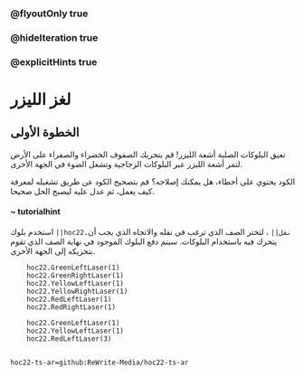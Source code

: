 ### @flyoutOnly true
### @hideIteration true
### @explicitHints true


# لغز الليزر

## الخطوة الأولى
تعيق البلوكات الصلبة أشعة الليزر! قم بتحريك الصفوف الخضراء والصفراء على الأرض لتمر أشعة الليزر عبر البلوكات الزجاجية وتشغل الضوء في الجهة الأخرى.

الكود يحتوي على أخطاء، هل يمكنك إصلاحه؟ قم بتصحيح الكود عن طريق تشغيله لمعرفة كيف يعمل، ثم عدل عليه ليصبح الحل صحيحا.

#### ~ tutorialhint  
استخدم بلوك ``||hoc22.نقل||`` ، لتختر الصف الذي ترغب في نقله والاتجاه الذي يجب أن يتحرك فيه باستخدام البلوكات. سيتم دفع البلوك الموجود في نهاية الصف الذي تقوم بتحريكه إلى الجهة الأخرى.


```ghost
    hoc22.GreenLeftLaser(1)
    hoc22.GreenRightLaser(1)
    hoc22.YellowLeftLaser(1)
    hoc22.YellowRightLaser(1)
    hoc22.RedLeftLaser(1)
    hoc22.RedRightLaser(1)    
```
```template
    hoc22.GreenLeftLaser(1)
    hoc22.YellowLeftLaser(1)
    hoc22.RedLeftLaser(3)
      
```
```package
hoc22-ts-ar=github:ReWrite-Media/hoc22-ts-ar
```